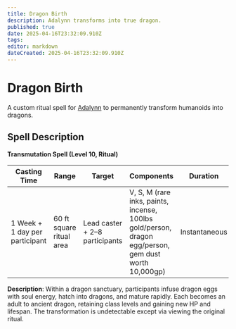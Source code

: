 ```yaml
---
title: Dragon Birth
description: Adalynn transforms into true dragon.
published: true
date: 2025-04-16T23:32:09.910Z
tags: 
editor: markdown
dateCreated: 2025-04-16T23:32:09.910Z
---
```


# Dragon Birth

A custom ritual spell for [Adalynn](/characters/adalynn) to permanently transform humanoids into dragons.

## Spell Description

**Transmutation Spell (Level 10, Ritual)**

| **Casting Time** | **Range** | **Target** | **Components** | **Duration** |
| --- | --- | --- | --- | --- |
| 1 Week + 1 day per participant | 60 ft square ritual area | Lead caster + 2–8 participants | V, S, M (rare inks, paints, incense, 100lbs gold/person, dragon egg/person, gem dust worth 10,000gp) | Instantaneous |

**Description**: Within a dragon sanctuary, participants infuse dragon eggs with soul energy, hatch into dragons, and mature rapidly. Each becomes an adult to ancient dragon, retaining class levels and gaining new HP and lifespan. The transformation is undetectable except via viewing the original ritual.

